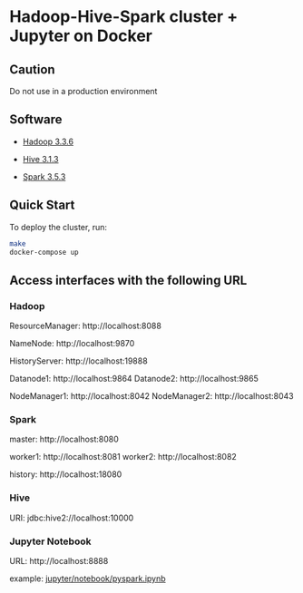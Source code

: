 # Hadoop-Hive-Spark cluster + Jupyter on Docker

## Caution
Do not use in a production environment

## Software

* [Hadoop 3.3.6](https://hadoop.apache.org/)

* [Hive 3.1.3](http://hive.apache.org/)

* [Spark 3.5.3](https://spark.apache.org/)

## Quick Start

To deploy the cluster, run:
```sh
make
docker-compose up
```

## Access interfaces with the following URL

### Hadoop

ResourceManager: http://localhost:8088

NameNode: http://localhost:9870

HistoryServer: http://localhost:19888

Datanode1: http://localhost:9864
Datanode2: http://localhost:9865

NodeManager1: http://localhost:8042
NodeManager2: http://localhost:8043

### Spark
master: http://localhost:8080

worker1: http://localhost:8081
worker2: http://localhost:8082

history: http://localhost:18080

### Hive
URI: jdbc:hive2://localhost:10000

### Jupyter Notebook
URL: http://localhost:8888

example: [jupyter/notebook/pyspark.ipynb](jupyter/notebook/pyspark.ipynb)
